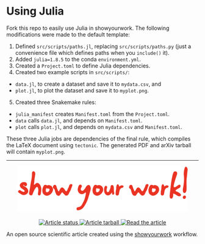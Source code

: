 # Using Julia

Fork this repo to easily use Julia in showyourwork. The following modifications were made to the default template:

1. Defined `src/scripts/paths.jl`, replacing `src/scripts/paths.py` (just a convenience file which defines paths when you `include()` it).
2. Added `julia=1.8.5` to the conda `environment.yml`.
3. Created a `Project.toml` to define Julia dependencies.
4. Created two example scripts in `src/scripts/`:
  - `data.jl`, to create a dataset and save it to `mydata.csv`, and
  - `plot.jl`, to plot the dataset and save it to `myplot.png`.
5. Created three Snakemake rules:
  - `julia_manifest` creates `Manifest.toml` from the `Project.toml`.
  - `data` calls `data.jl`, and depends on `Manifest.toml`.
  - `plot` calls `plot.jl`, and depends on `mydata.csv` and `Manifest.toml`.
  
These three Julia jobs are dependencies of the final rule, which compiles the LaTeX document using `tectonic`.
The generated PDF and arXiv tarball will contain `myplot.png`.

---

<p align="center">
<a href="https://github.com/showyourwork/showyourwork">
<img width = "450" src="https://raw.githubusercontent.com/showyourwork/.github/main/images/showyourwork.png" alt="showyourwork"/>
</a>
<br>
<br>
<a href="https://github.com/MilesCranmer/showyourwork_julia_example/actions/workflows/build.yml">
<img src="https://github.com/MilesCranmer/showyourwork_julia_example/actions/workflows/build.yml/badge.svg?branch=main" alt="Article status"/>
</a>
<a href="https://github.com/MilesCranmer/showyourwork_julia_example/raw/main-pdf/arxiv.tar.gz">
<img src="https://img.shields.io/badge/article-tarball-blue.svg?style=flat" alt="Article tarball"/>
</a>
<a href="https://github.com/MilesCranmer/showyourwork_julia_example/raw/main-pdf/ms.pdf">
<img src="https://img.shields.io/badge/article-pdf-blue.svg?style=flat" alt="Read the article"/>
</a>
</p>

An open source scientific article created using the [showyourwork](https://github.com/showyourwork/showyourwork) workflow.

